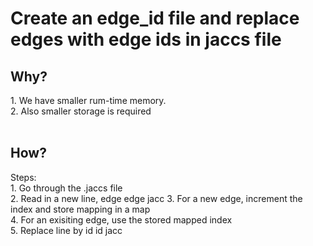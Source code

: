 <h1>Create an edge_id file and replace edges with edge ids in jaccs file</h1>
<h2>Why?</h2>
1. We have smaller rum-time memory.</br>
2. Also smaller storage is required</br></br>

<h2>How?</h2>
Steps:</br>
1. Go through the .jaccs file</br>
2. Read in a new line, edge edge jacc
3. For a new edge, increment the index and store mapping in a map</br>
4. For an exisiting edge, use the stored mapped index</br>
5. Replace line by id id jacc</br>

 

